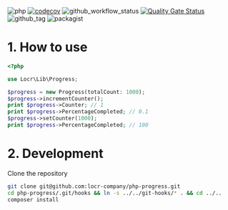![php](https://img.shields.io/badge/php-%3E%3D%208.1-8892BF.svg)
[![codecov](https://codecov.io/gh/locr-company/php-progress/graph/badge.svg?token=wFyOUFzaJ1)](https://codecov.io/gh/locr-company/php-progress)
![github_workflow_status](https://img.shields.io/github/actions/workflow/status/locr-company/php-progress/php-8.1.yml)
[![Quality Gate Status](https://sonarcloud.io/api/project_badges/measure?project=locr-company_php-progress&metric=alert_status)](https://sonarcloud.io/summary/new_code?id=locr-company_php-progress)
![github_tag](https://img.shields.io/github/v/tag/locr-company/php-progress)
![packagist](https://img.shields.io/packagist/v/locr-company/progress)

# 1. How to use

```php
<?php

use Locr\Lib\Progress;

$progress = new Progress(totalCount: 1000);
$progress->incrementCounter();
print $progress->Counter; // 1
print $progress->PercentageCompleted; // 0.1
$progress->setCounter(1000);
print $progress->PercentageCompleted; // 100
```

# 2. Development

Clone the repository

```bash
git clone git@github.com:locr-company/php-progress.git
cd php-progress/.git/hooks && ln -s ../../git-hooks/* . && cd ../..
composer install
```
